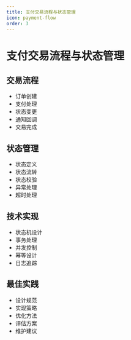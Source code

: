 ```yaml
---
title: 支付交易流程与状态管理
icon: payment-flow
order: 3
---
```


# 支付交易流程与状态管理

## 交易流程
- 订单创建
- 支付处理
- 状态变更
- 通知回调
- 交易完成

## 状态管理
- 状态定义
- 状态流转
- 状态校验
- 异常处理
- 超时处理

## 技术实现
- 状态机设计
- 事务处理
- 并发控制
- 幂等设计
- 日志追踪

## 最佳实践
- 设计规范
- 实现策略
- 优化方法
- 评估方案
- 维护建议
